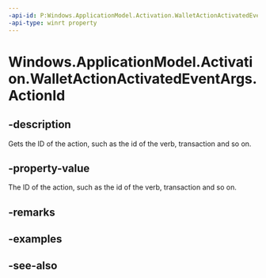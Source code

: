 ```yaml
---
-api-id: P:Windows.ApplicationModel.Activation.WalletActionActivatedEventArgs.ActionId
-api-type: winrt property
---
```


<!-- Property syntax
public string ActionId { get; }
-->

# Windows.ApplicationModel.Activation.WalletActionActivatedEventArgs.ActionId

## -description
Gets the ID of the action, such as the id of the verb, transaction and so on.

## -property-value
The ID of the action, such as the id of the verb, transaction and so on.

## -remarks

## -examples

## -see-also
